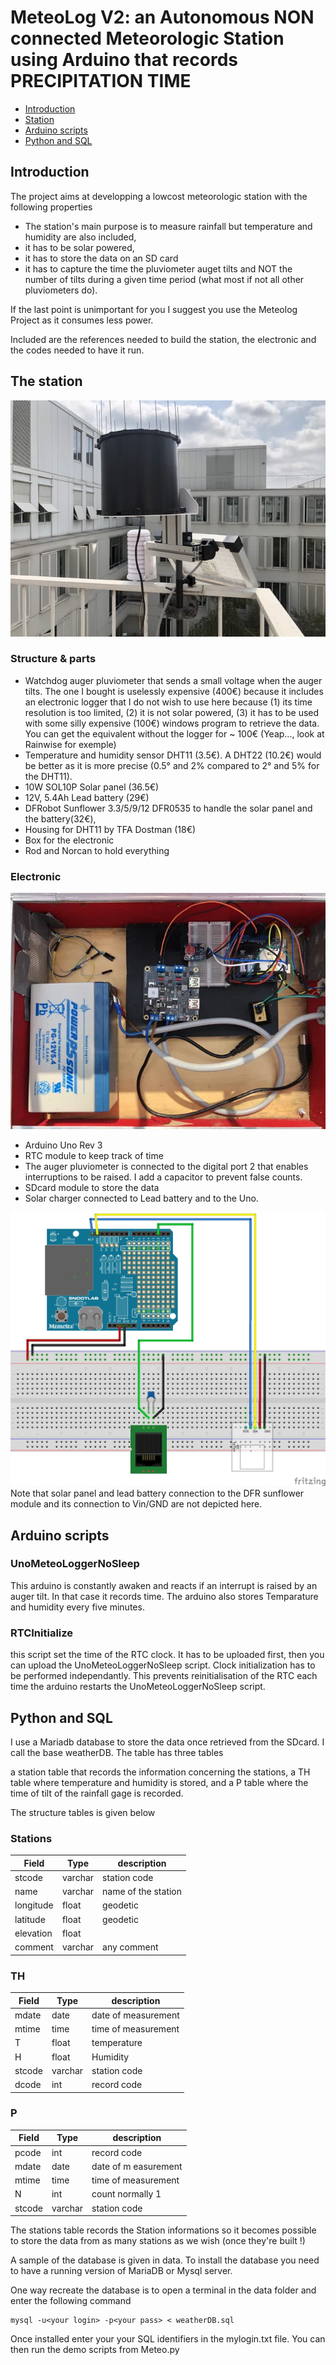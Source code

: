 # MeteoLog V2: an Autonomous NON connected Meteorologic Station using Arduino that records PRECIPITATION TIME

* [Introduction](##introduction)
* [Station](##station)
* [Arduino scripts](##arduino-scripts)
* [Python and SQL](##python-and-sql)




## Introduction <a class="anchor" id="introduction"></a>

The project aims at developping a lowcost meteorologic station with the following properties
* The station's main purpose is to measure rainfall but temperature and humidity are also included,
* it has to be solar powered,
* it has to store the data on an SD card
* it has to capture the time the pluviometer auget tilts and NOT the number of tilts during a given time period (what most if not all other pluviometers do).

If the last point is unimportant for you I suggest you use the Meteolog Project as it consumes less power.

Included are the references needed to build the station, the electronic and the codes needed to have it run.


## The station <a class="anchor" id="station"></a>

![](./docs/output_IMG_1992.jpg)

### Structure & parts

* Watchdog auger pluviometer that sends a small voltage when the auger tilts. The one I bought is uselessly expensive (400€) because  it includes an electronic logger that I do not wish to use here because (1) its time resolution is too limited, (2) it is not solar powered, (3) it has to be used with some silly expensive (100€) windows program to retrieve the data.
You can get the equivalent without the logger for ~ 100€ (Yeap..., look at Rainwise for exemple)
* Temperature and humidity sensor DHT11 (3.5€). A DHT22 (10.2€) would be better as it is more precise (0.5° and 2% compared to 2° and 5% for the DHT11).
* 10W SOL10P Solar panel (36.5€)
* 12V, 5.4Ah Lead battery (29€)
* DFRobot Sunflower 3.3/5/9/12 DFR0535 to handle the solar panel and the battery(32€),
* Housing for DHT11 by TFA Dostman (18€)
* Box for the electronic
* Rod and Norcan to hold everything

### Electronic

![](./docs/output_IMG_1990.jpg)


* Arduino Uno Rev 3
* RTC module to keep track of time
* The auger pluviometer is connected to the digital port 2 that enables interruptions to be raised. I add a capacitor to prevent false counts.
* SDcard module to store the data
* Solar charger connected to Lead battery and to the Uno.


![](./sketch/Meteo_V2_bb.jpg)
Note that solar panel and lead battery connection to the DFR sunflower module and its connection to Vin/GND are not depicted here.

## Arduino scripts <a class="anchor" id="arduino-scripts"></a>

### UnoMeteoLoggerNoSleep

This arduino is constantly awaken and reacts if an interrupt is raised by an auger tilt. In that case it records time. The arduino also stores Temparature and humidity every five minutes.

### RTCInitialize

this script set the time of the RTC clock. It has to be uploaded first, then you can upload the UnoMeteoLoggerNoSleep script.
Clock initialization has to be performed independantly. This prevents reinitialisation of the RTC each time the arduino restarts the UnoMeteoLoggerNoSleep script.


## Python and SQL <a class="anchor" id="python-and-sql"></a>

I use a Mariadb database to store the data once retrieved from the SDcard. I call the base weatherDB.
The table has three tables

a station table that records the information concerning the stations, a TH table where temperature and humidity is stored, and a P table where the time of tilt of the rainfall gage is recorded.


The structure tables is given below

### Stations
| Field| Type| description|
|---|---|---|
|stcode| varchar | station code|
|name| varchar | name of the station|
|longitude| float| geodetic|
|latitude|float | geodetic|
|elevation|float||
|comment|varchar| any comment|


### TH

| Field| Type| description|
|---|---|---|
|mdate| date| date of measurement|
|mtime| time| time of measurement|
|T| float| temperature|
|H| float| Humidity|
|stcode| varchar| station code|
|dcode| int| record code|

### P   
| Field| Type| description|
|---|---|---|
|pcode| int| record code|
|mdate| date| date of m  easurement|
|mtime| time| time of measurement|
|N| int| count normally 1|
|stcode| varchar| station code|

The stations table records the Station informations so it becomes possible to store the data from as many stations as we wish (once they're built !)

A sample of the database is given in data. To install the database you need to have a running version of MariaDB or Mysql server.

One way recreate the database is to open a terminal in the data folder and enter the following command
```mysql
mysql -u<your login> -p<your pass> < weatherDB.sql
```

 Once installed
enter your  your SQL identifiers  in the mylogin.txt file.
You can then run the demo scripts from Meteo.py
